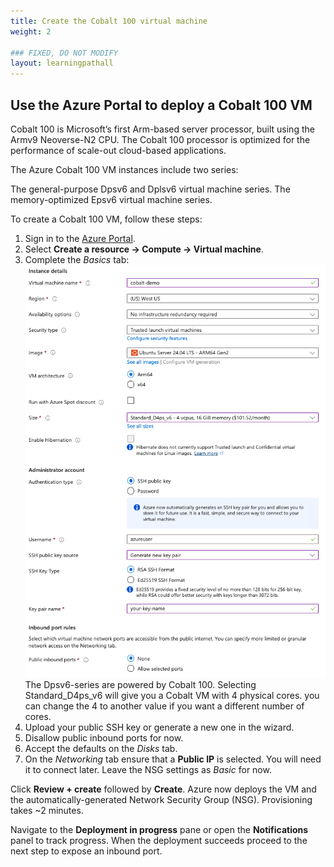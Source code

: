 ```yaml
---
title: Create the Cobalt 100 virtual machine
weight: 2

### FIXED, DO NOT MODIFY
layout: learningpathall
---
```


## Use the Azure Portal to deploy a Cobalt 100 VM

Cobalt 100 is Microsoft’s first Arm-based server processor, built using the Armv9 Neoverse-N2 CPU. The Cobalt 100 processor is optimized for the performance of scale-out cloud-based applications.

The Azure Cobalt 100 VM instances include two series:

The general-purpose Dpsv6 and Dplsv6 virtual machine series.
The memory-optimized Epsv6 virtual machine series.

To create a Cobalt 100 VM, follow these steps:

1. Sign in to the [Azure Portal](https://portal.azure.com/).
2. Select **Create a resource → Compute → Virtual machine**.
3. Complete the *Basics* tab:
   ![Azure Portal – Basics tab for the VM wizard#center](images/create-cobalt-vm.png)
   The Dpsv6-series are powered by Cobalt 100. Selecting Standard_D4ps_v6 will give you a Cobalt VM with 4 physical cores. you can change the 4 to another value if you want a different number of cores.
4. Upload your public SSH key or generate a new one in the wizard.
5. Disallow public inbound ports for now.
5. Accept the defaults on the *Disks* tab.
6. On the *Networking* tab ensure that a **Public IP** is selected. You will need it to connect later. Leave the NSG settings as *Basic* for now. 

Click **Review + create** followed by **Create**. Azure now deploys the VM and the automatically-generated Network Security Group (NSG). Provisioning takes ~2 minutes.

Navigate to the **Deployment in progress** pane or open the **Notifications** panel to track progress. When the deployment succeeds proceed to the next step to expose an inbound port.
